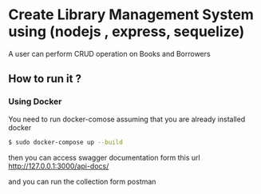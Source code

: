 # Create Library Management System using (nodejs , express, sequelize)

A user can perform CRUD operation on Books and Borrowers

## How to run it ?

### Using Docker

You need to run docker-comose assuming that you are already installed docker
```sh
$ sudo docker-compose up --build
```

then you can access swagger documentation form this url 
http://127.0.0.1:3000/api-docs/

and you can run the collection form postman 



